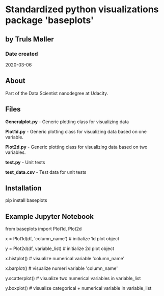 # Standardized python visualizations package 'baseplots'
## by Truls Møller

### Date created
2020-03-06

## About
Part of the Data Scientist nanodegree at Udacity.

## Files
**Generalplot.py** - Generic plotting class for visualizing data

**Plot1d.py** - Generic plotting class for visualizing data based on one variable.

**Plot2d.py** - Generic plotting class for visualizing data based on two variables.

**test.py** - Unit tests

**test_data.csv** - Test data for unit tests

## Installation

pip install baseplots

## Example Jupyter Notebook
from baseplots import Plot1d, Plot2d

x = Plot1d(df, 'column_name') # initialize 1d plot object

y = Plot2d(df, variable_list) # initialize 2d plot object

x.histplot()    # visualize numerical variable 'column_name'

x.barplot()     # visualize numeri variable 'column_name'

y.scatterplot() # visualize two numerical variables in variable_list

y.boxplot()     # visualize categorical + numerical variable in variable_list
